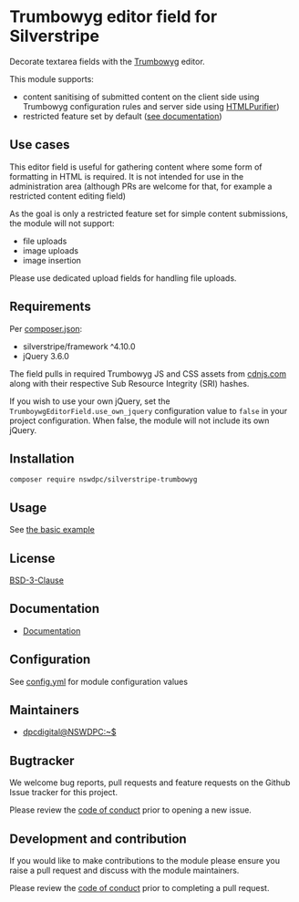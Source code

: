 # Trumbowyg editor field for Silverstripe

Decorate textarea fields with the [Trumbowyg](https://github.com/Alex-D/Trumbowyg) editor.

This module supports:
+ content sanitising of submitted content on the client side using Trumbowyg configuration rules and server side using [HTMLPurifier](https://github.com/ezyang/htmlpurifier))
+ restricted feature set by default ([see documentation](./docs/en/001_index.md))

## Use cases

This editor field is useful for gathering content where some form of formatting in HTML is required. It is not intended for use in the administration area (although PRs are welcome for that, for example a restricted content editing field)

As the goal is only a restricted feature set for simple content submissions, the module will not support:

+ file uploads
+ image uploads
+ image insertion

Please use dedicated upload fields for handling file uploads.

## Requirements

Per [composer.json](/composer.json):

+ silverstripe/framework ^4.10.0
+ jQuery 3.6.0

The field pulls in required Trumbowyg JS and CSS assets from [cdnjs.com](https://cdnjs.com) along with their respective Sub Resource Integrity (SRI) hashes.

If you wish to use your own jQuery, set the  `TrumboywgEditorField.use_own_jquery` configuration value to `false` in your project configuration. When false, the module will not include its own jQuery.

## Installation

```shell
composer require nswdpc/silverstripe-trumbowyg
```

## Usage

See [the basic example](./docs/en/001_index.md#basic-example)

## License

[BSD-3-Clause](./LICENSE.md)

## Documentation

* [Documentation](./docs/en/001_index.md)

## Configuration

See [config.yml](./_config/config.yml) for module configuration values

## Maintainers

+ [dpcdigital@NSWDPC:~$](https://dpc.nsw.gov.au)

## Bugtracker

We welcome bug reports, pull requests and feature requests on the Github Issue tracker for this project.

Please review the [code of conduct](./code-of-conduct.md) prior to opening a new issue.

## Development and contribution

If you would like to make contributions to the module please ensure you raise a pull request and discuss with the module maintainers.

Please review the [code of conduct](./code-of-conduct.md) prior to completing a pull request.
